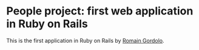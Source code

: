 # People project: first web application in Ruby on Rails

This is the first application 
in Ruby on Rails
by [Romain Gordolo](http://).